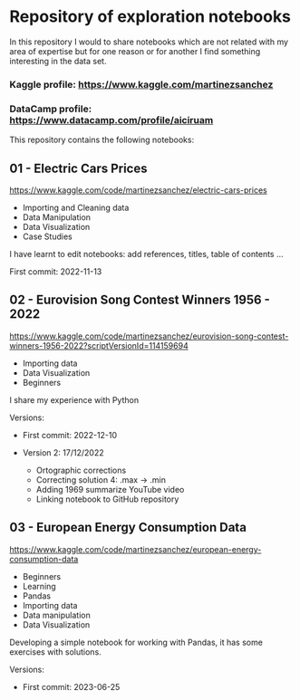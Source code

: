 # Repository of exploration notebooks

In this repository I would to share notebooks which are not related with my area of expertise but for one reason or for another I find something interesting in the data set.
 
### Kaggle profile: https://www.kaggle.com/martinezsanchez

### DataCamp profile: https://www.datacamp.com/profile/aiciruam

This repository contains the following notebooks:

## 01 - **Electric Cars Prices**
https://www.kaggle.com/code/martinezsanchez/electric-cars-prices
- Importing and Cleaning data
- Data Manipulation 
- Data Visualization 
- Case Studies

I have learnt to edit notebooks: add references, titles, table of contents ...

First commit: 2022-11-13

## 02 - **Eurovision Song Contest Winners 1956 - 2022**
https://www.kaggle.com/code/martinezsanchez/eurovision-song-contest-winners-1956-2022?scriptVersionId=114159694

- Importing data
- Data Visualization 
- Beginners

I share my experience with Python

Versions:

- First commit: 2022-12-10

- Version 2: 17/12/2022

    - Ortographic corrections
    - Correcting solution 4: .max -> .min
    - Adding 1969 summarize YouTube video
    - Linking notebook to GitHub repository

## 03 - **European Energy Consumption Data**
https://www.kaggle.com/code/martinezsanchez/european-energy-consumption-data

- Beginners
- Learning
- Pandas
- Importing data
- Data manipulation
- Data Visualization 


Developing a simple notebook for working with Pandas, it has some exercises with solutions.

Versions:

- First commit: 2023-06-25
